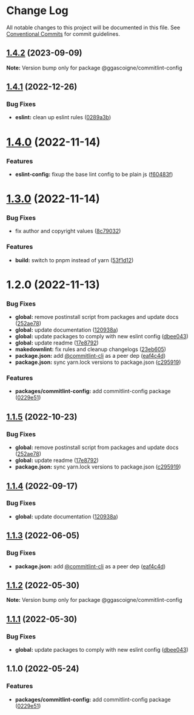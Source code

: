 # Change Log

All notable changes to this project will be documented in this file.
See [Conventional Commits](https://conventionalcommits.org) for commit guidelines.

## [1.4.2](https://github.com/ggascoigne/shareable-configs/compare/@ggascoigne/commitlint-config@1.4.1...@ggascoigne/commitlint-config@1.4.2) (2023-09-09)

**Note:** Version bump only for package @ggascoigne/commitlint-config

## [1.4.1](https://github.com/ggascoigne/shareable-configs/compare/@ggascoigne/commitlint-config@1.4.0...@ggascoigne/commitlint-config@1.4.1) (2022-12-26)

### Bug Fixes

- **eslint:** clean up eslint rules ([0289a3b](https://github.com/ggascoigne/shareable-configs/commit/0289a3baf46598cd58daeb8b7f7a88edbed3a924))

# [1.4.0](https://github.com/ggascoigne/shareable-configs/compare/@ggascoigne/commitlint-config@1.3.0...@ggascoigne/commitlint-config@1.4.0) (2022-11-14)

### Features

- **eslint-config:** fixup the base lint config to be plain js ([f60483f](https://github.com/ggascoigne/shareable-configs/commit/f60483f30f8012829c9ae13feb1d80d2a159c963))

# [1.3.0](https://github.com/ggascoigne/shareable-configs/compare/@ggascoigne/commitlint-config@1.2.0...@ggascoigne/commitlint-config@1.3.0) (2022-11-14)

### Bug Fixes

- fix author and copyright values ([8c79032](https://github.com/ggascoigne/shareable-configs/commit/8c79032a96db2bfe8b6db057751e78b0dfa52c7e))

### Features

- **build:** switch to pnpm instead of yarn ([53f1d12](https://github.com/ggascoigne/shareable-configs/commit/53f1d12bd3ab399e096d47a7909bf6e55f9dcabd))

# 1.2.0 (2022-11-13)

### Bug Fixes

- **global:** remove postinstall script from packages and update docs ([252ae78](https://github.com/ggascoigne/shareable-configs/commit/252ae787ec89902f130ee28d2af63255fdfabb4d))
- **global:** update documentation ([120938a](https://github.com/ggascoigne/shareable-configs/commit/120938a301c88730d31dc8c8f919c960d193edb2))
- **global:** update packages to comply with new eslint config ([dbee043](https://github.com/ggascoigne/shareable-configs/commit/dbee043b0a6b0a1d99e44e6cb8af9fa52133aab9))
- **global:** update readme ([17e8792](https://github.com/ggascoigne/shareable-configs/commit/17e879243244bf28136e24deef02522147abe451))
- **makedownlint:** fix rules and cleanup changelogs ([23eb605](https://github.com/ggascoigne/shareable-configs/commit/23eb605a42fd51ca0b5d24de781929a1662e634f))
- **package.json:** add [@commitlint-cli](https://github.com/commitlint-cli) as a peer dep ([eaf4c4d](https://github.com/ggascoigne/shareable-configs/commit/eaf4c4dc3245156ad0e9b72b29992ff7b61700a7))
- **package.json:** sync yarn.lock versions to package.json ([c295919](https://github.com/ggascoigne/shareable-configs/commit/c295919e8cd1fbbd7965fe67d0188e0d657b6427))

### Features

- **packages/commitlint-config:** add commitlint-config package ([0229e51](https://github.com/ggascoigne/shareable-configs/commit/0229e519234ca8b4c3738589955db9ac5fe991bf))

## [1.1.5](https://github.com/ggascoigne/shareable-configs/compare/@ggascoigne/commitlint-config@1.1.4...@ggascoigne/commitlint-config@1.1.5) (2022-10-23)

### Bug Fixes

- **global:** remove postinstall script from packages and update docs ([252ae78](https://github.com/ggascoigne/shareable-configs/commit/252ae787ec89902f130ee28d2af63255fdfabb4d))
- **global:** update readme ([17e8792](https://github.com/ggascoigne/shareable-configs/commit/17e879243244bf28136e24deef02522147abe451))
- **package.json:** sync yarn.lock versions to package.json ([c295919](https://github.com/ggascoigne/shareable-configs/commit/c295919e8cd1fbbd7965fe67d0188e0d657b6427))

## [1.1.4](https://github.com/ggascoigne/shareable-configs/compare/@ggascoigne/commitlint-config@1.1.3...@ggascoigne/commitlint-config@1.1.4) (2022-09-17)

### Bug Fixes

- **global:** update documentation ([120938a](https://github.com/ggascoigne/shareable-configs/commit/120938a301c88730d31dc8c8f919c960d193edb2))

## [1.1.3](https://github.com/ggascoigne/shareable-configs/compare/@ggascoigne/commitlint-config@1.1.2...@ggascoigne/commitlint-config@1.1.3) (2022-06-05)

### Bug Fixes

- **package.json:** add [@commitlint-cli](https://github.com/commitlint-cli) as a peer dep ([eaf4c4d](https://github.com/ggascoigne/shareable-configs/commit/eaf4c4dc3245156ad0e9b72b29992ff7b61700a7))

## [1.1.2](https://github.com/ggascoigne/shareable-configs/compare/@ggascoigne/commitlint-config@1.1.1...@ggascoigne/commitlint-config@1.1.2) (2022-05-30)

**Note:** Version bump only for package @ggascoigne/commitlint-config

## [1.1.1](https://github.com/ggascoigne/shareable-configs/compare/@ggascoigne/commitlint-config@1.1.0...@ggascoigne/commitlint-config@1.1.1) (2022-05-30)

### Bug Fixes

- **global:** update packages to comply with new eslint config ([dbee043](https://github.com/ggascoigne/shareable-configs/commit/dbee043b0a6b0a1d99e44e6cb8af9fa52133aab9))

## 1.1.0 (2022-05-24)

### Features

- **packages/commitlint-config:** add commitlint-config package ([0229e51](https://github.com/ggascoigne/shareable-configs/commit/0229e519234ca8b4c3738589955db9ac5fe991bf))
